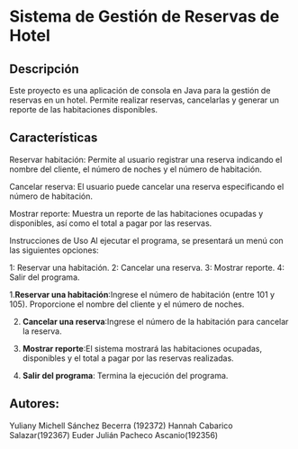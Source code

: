 
# Sistema de Gestión de Reservas de Hotel

## Descripción
Este proyecto es una aplicación de consola en Java para la gestión de reservas en un hotel. Permite realizar reservas, cancelarlas y generar un reporte de las habitaciones disponibles.

## Características

Reservar habitación: Permite al usuario registrar una reserva indicando el nombre del cliente, el número de noches y el número de habitación.

Cancelar reserva: El usuario puede cancelar una reserva especificando el número de habitación.

Mostrar reporte: Muestra un reporte de las habitaciones ocupadas y disponibles, así como el total a pagar por las reservas.

Instrucciones de Uso
Al ejecutar el programa, se presentará un menú con las siguientes opciones:

1: Reservar una habitación.
2: Cancelar una reserva.
3: Mostrar reporte.
4: Salir del programa.

1.**Reservar una habitación**:Ingrese el número de habitación (entre 101 y 105).
Proporcione el nombre del cliente y el número de noches.

2. **Cancelar una reserva**:Ingrese el número de la habitación para cancelar la reserva.

3. **Mostrar reporte**:El sistema mostrará las habitaciones ocupadas, disponibles y el total a pagar por las reservas realizadas.

4. **Salir del programa**: Termina la ejecución del programa.

<h2>Autores:</h2>
Yuliany Michell Sánchez Becerra (192372)
Hannah Cabarico Salazar(192367)
Euder Julián Pacheco Ascanio(192356)
